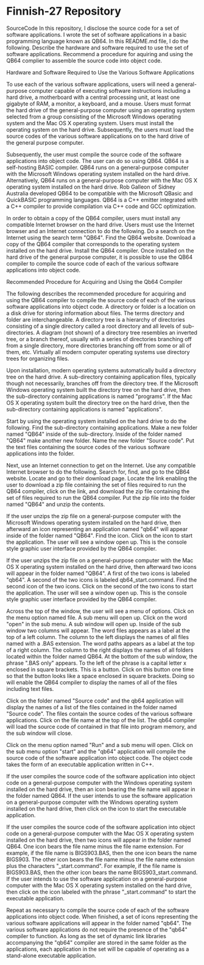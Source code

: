 # Finnish-27 Repository
SourceCode
In this repository, I disclose the source code for a set of software applications. I wrote the set of software applications in a basic programming language known as QB64. In this README.md file, I do the following. Describe the hardware and software required to use the set of software applications. Recommend a procedure for aquiring and using the QB64 complier to assemble the source code into object code.

Hardware and Software Required to Use the Various Software Applications

To use each of the various software applications, users will need a general-purpose computer capable of executing software instructions including a hard drive, a motherboard with a central processing unit, at least one gigabyte of RAM, a monitor, a keyboard, and a mouse. Users must format the hard drive of the general-purpose computer using an operating system selected from a group consisting of the Microsoft Windows operating system and the Mac OS X operating system. Users must install the operating system on the hard drive. Subsequently, the users must load the source codes of the various software applications on to the hard drive of the general purpose computer.

Subsequently, the user must compile the source code of the software applications into object code. The user can do so using QB64. QB64 is a self-hosting BASIC compiler. QB64 runs on a general-purpose computer with the Microsoft Windows operating system installed on the hard drive. Alternatively, QB64 runs on a general-purpose computer with the Mac OS X operating system installed on the hard drive. Rob Galleon of Sidney Australia developed QB64 to be compatible with the Microsoft QBasic and QuickBASIC programming languages. QB64 is a C++ emitter integrated with a C++ compiler to provide compilation via C++ code and GCC optimization.

In order to obtain a copy of the QB64 compiler, users must install any compatible Internet browser on the hard drive. Users must use the Internet browser and an Internet connection to do the following. Do a search on the Internet using the search term "QB64". Find the QB64 website. Download a copy of the QB64 compiler that corresponds to the operating system installed on the hard drive. Install the QB64 compiler. Once installed on the hard drive of the general purpose computer, it is possible to use the QB64 compiler to compile the source code of each of the various software applications into object code.

Recommended Procedure for Acquiring and Using the Qb64 Compiler

The following describes the recommended procedure for acquiring and using the QB64 compiler to compile the source code of each of the various software applications into object code. A directory or folder is a location on a disk drive for storing information about files. The terms directory and folder are interchangeable. A directory tree is a hierarchy of directories consisting of a single directory called a root directory and all levels of sub-directories. A diagram (not shown) of a directory tree resembles an inverted tree, or a branch thereof, usually with a series of directories branching off from a single directory, more directories branching off from some or all of them, etc. Virtually all modern computer operating systems use directory trees for organizing files.

Upon installation, modern operating systems automatically build a directory tree on the hard drive. A sub-directory containing application files, typically though not necessarily, branches off from the directory tree. If the Microsoft Windows operating system built the directory tree on the hard drive, then the sub-directory containing applications is named "programs". If the Mac OS X operating system built the directory tree on the hard drive, then the sub-directory containing applications is named "applications".

Start by using the operating system installed on the hard drive to do the following. Find the sub-directory containing applications. Make a new folder named "QB64" inside of the sub-directory. Inside of the folder named "QB64" make another new folder. Name the new folder "Source code". Put the text files containing the source codes of the various software applications into the folder.

Next, use an Internet connection to get on the Internet. Use any compatible Internet browser to do the following. Search for, find, and go to the QB64 website. Locate and go to their download page. Locate the link enabling the user to download a zip file containing the set of files required to run the QB64 compiler, click on the link, and download the zip file containing the set of files required to run the QB64 compiler. Put the zip file into the folder named "QB64" and unzip the contents.

If the user unzips the zip file on a general-purpose computer with the Microsoft Windows operating system installed on the hard drive, then afterward an icon representing an application named "qb64" will appear inside of the folder named "QB64". Find the icon. Click on the icon to start the application. The user will see a window open up. This is the console style graphic user interface provided by the QB64 compiler.

If the user unzips the zip file on a general-purpose computer with the Mac OS X operating system installed on the hard drive, then afterward two icons will appear in the folder named "QB64". A first of the two icons is labeled "qb64". A second of the two icons is labeled qb64_start.command. Find the second icon of the two icons. Click on the second of the two icons to start the application. The user will see a window open up. This is the console style graphic user interface provided by the QB64 compiler.

Across the top of the window, the user will see a menu of options. Click on the menu option named file. A sub menu will open up. Click on the word "open" in the sub menu. A sub window will open up. Inside of the sub window two columns will appear. The word files appears as a label at the top of a left column. The column to the left displays the names of all files named with a .BAS extension. The word paths appears as a label at the top of a right column. The column to the right displays the names of all folders located within the folder named QB64. At the bottom of the sub window, the phrase ".BAS only" appears. To the left of the phrase is a capital letter x enclosed in square brackets. This is a button. Click on this button one time so that the button looks like a space enclosed in square brackets. Doing so will enable the QB64 compiler to display the names of all of the files including text files.

Click on the folder named "Source code" and the qb64 application will display the names of a list of the files contained in the folder named "Source code". The files contain the source codes of the various software applications. Click on the file name at the top of the list. The qb64 compiler will load the source code of contained in that file into program memory, and the sub window will close.

Click on the menu option named "Run" and a sub menu will open. Click on the sub menu option "start" and the "qb64" application will compile the source code of the software application into object code. The object code takes the form of an executable application written in C++.

If the user compiles the source code of the software application into object code on a general-purpose computer with the Windows operating system installed on the hard drive, then an icon bearing the file name will appear in the folder named QB64. If the user intends to use the software application on a general-purpose computer with the Windows operating system installed on the hard drive, then click on the icon to start the executable application.

If the user compiles the source code of the software application into object code on a general-purpose computer with the Mac OS X operating system installed on the hard drive, then two icons will appear in the folder named QB64. One icon bears the file name minus the file name extension. For example, if the file name is BIGS903.BAS, then the one icon bears the name BIGS903. The other icon bears the file name minus the file name extension plus the characters "_start.command". For example, if the file name is BIGS903.BAS, then the other icon bears the name BIGS903_start.command. If the user intends to use the software application on a general-purpose computer with the Mac OS X operating system installed on the hard drive, then click on the icon labeled with the phrase "_start.command" to start the executable application.

Repeat as necessary to compile the source code of each of the software applications into object code. When finished, a set of icons representing the various software applications will appear in the folder named "qb64". The various software applications do not require the presence of the "qb64" compiler to function. As long as the set of dynamic link libraries accompanying the "qb64" compiler are stored in the same folder as the applications, each application in the set will be capable of operating as a stand-alone executable application.
